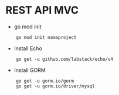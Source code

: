 # REST API MVC

* go mod init
```
    go mod init namaproject
```

* Install Echo
```
    go get -u github.com/labstack/echo/v4
```

* Install GORM
```
    go get -u gorm.io/gorm
    go get -u gorm.io/driver/mysql
```
